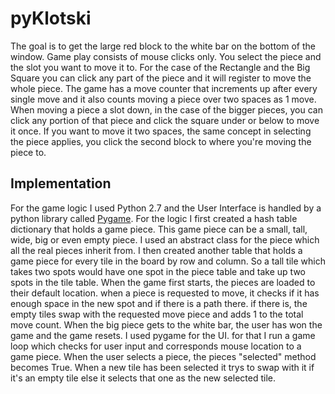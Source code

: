 pyKlotski
=========
The goal is to get the large red block to the white bar on the bottom of the window.
Game play consists of mouse clicks only. You select the piece and the slot you want to
move it to. For the case of the Rectangle and the Big Square you can click any part of the piece 
and it will register to move the whole piece. The game has a move counter that increments up 
after every single move and it also counts moving a piece over two spaces as 1 move. When 
moving a piece a slot down, in the case of the bigger pieces, you can click any portion of that
piece and click the square under or below to move it once. If you want to move it two spaces, the 
same concept in selecting the piece applies, you click the second block to where you're moving 
the piece to.

Implementation
--------------
For the game logic I used Python 2.7 and the User Interface is handled by a python library called [Pygame](http://www.pygame.org/wiki/about). For the logic I first created a hash table dictionary that holds a game piece. This game piece can be a small, tall, wide, big or even empty piece. I used an abstract class for the piece which all the real pieces inherit from. I then created another table that holds a game piece for every tile in the board by row and column. So a tall tile which takes two spots would have one spot in the piece table and take up two spots in the tile table. When the game first starts, the pieces are loaded to their default location. when a piece is requested to move, it checks if it has enough space in the new spot and if there is a path there. if there is, the empty tiles swap with the requested move piece and adds 1 to the total move count. When the big piece gets to the white bar, the user has won the game and the game resets. I used pygame for the UI. for that I run a game loop which checks for user input and corresponds mouse location to a game piece. When the user selects a piece, the pieces "selected" method becomes True. When a new tile has been selected it trys to swap with it if it's an empty tile else it selects that one as the new selected tile.

